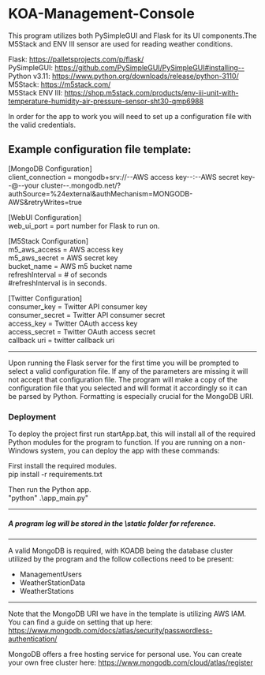 # KOA-Management-Console
This program utilizes both PySimpleGUI and Flask for its UI components.The M5Stack and ENV III sensor are used for reading weather conditions.<br>

Flask: https://palletsprojects.com/p/flask/<br>
PySimpleGUI: https://github.com/PySimpleGUI/PySimpleGUI#installing-- <br>
Python v3.11: https://www.python.org/downloads/release/python-3110/ <br>
M5Stack: https://m5stack.com/ <br>
M5Stack ENV III: https://shop.m5stack.com/products/env-iii-unit-with-temperature-humidity-air-pressure-sensor-sht30-qmp6988 <br>

In order for the app to work you will need to set up a configuration file with the valid credentials. <br>

Example configuration file template:
----
[MongoDB Configuration] <br>
client_connection = mongodb+srv://--AWS access key--:--AWS secret key--@--your cluster--.mongodb.net/?authSource=%24external&authMechanism=MONGODB-AWS&retryWrites=true <br>
                             

[WebUI Configuration] <br>
web_ui_port = port number for Flask to run on. <br>

[M5Stack Configuration] <br>
m5_aws_access = AWS access key <br>
m5_aws_secret = AWS secret key <br>
bucket_name = AWS m5 bucket name <br>
refreshInterval = # of seconds <br>
#refreshInterval is in seconds. <br>

[Twitter Configuration] <br>
consumer_key = Twitter API consumer key <br>
consumer_secret = Twitter API consumer secret <br>
access_key = Twitter OAuth access key <br>
access_secret = Twitter OAuth access secret <br>
callback uri = twitter callback uri <br>

----
Upon running the Flask server for the first time you will be prompted to select a valid configuration file. If any of the parameters are missing it will not accept that configuration file. The program will make a copy of the configuration file that you selected and will format it accordingly so it can be parsed by Python. Formatting is especially crucial for the MongoDB URI.

### Deployment
To deploy the project first run startApp.bat, this will install all of the required Python modules for the program to function.
If you are running on a non-Windows system, you can deploy the app with these commands:

First install the required modules.<br>
pip install -r requirements.txt

Then run the Python app.<br>
"python" .\app_main.py"
  
----
##### A program log will be stored in the \static folder for reference.
----

A valid MongoDB is required, with KOADB being the database cluster utilized by the program and the follow collections need to be present:

- ManagementUsers
- WeatherStationData
- WeatherStations

----

Note that the MongoDB URI we have in the template is utilizing AWS IAM. You can find a guide on setting that up here:
https://www.mongodb.com/docs/atlas/security/passwordless-authentication/

MongoDB offers a free hosting service for personal use. You can create your own free cluster here:
https://www.mongodb.com/cloud/atlas/register
